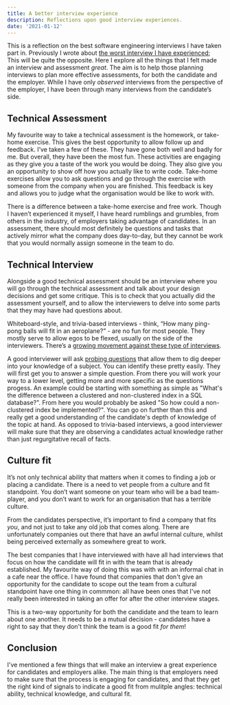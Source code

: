 ```yaml
---
title: A better interview experience
description: Reflections upon good interview experiences.
date: '2021-01-12'
---
```


This is a reflection on the best software engineering interviews I have taken part in. Previously I wrote about [the worst interview I have experienced](/my-worst-interview-ever); This will be quite the opposite. Here I explore all the things that I felt made an interview and assessment *great*. The aim is to help those planning interviews to plan more effective assessments, for both the candidate and the employer. While I have only *observed* interviews from the perspective of the employer, I have been through many interviews from the candidate’s side.

## Technical Assessment
My favourite way to take a technical assessment is the homework, or take-home exercise. This gives the best opportunity to allow follow up and feedback. I’ve taken a few of these. They have gone both well and badly for me. But overall, they have been the most fun. These activities are engaging as they give you a taste of the work you would be doing. They also give you an opportunity to show off how you actually like to write code. Take-home exercises allow you to ask questions and go through the exercise with someone from the company when you are finished. This feedback is key and allows you to judge what the organisation would be like to work with.

There is a difference between a take-home exercise and free work. Though I haven’t experienced it myself, I have heard rumblings and grumbles, from others in the industry, of employers taking advantage of candidates. In an assessment, there should most definitely be questions and tasks that actively mirror what the company does day-to-day, but they cannot be work that you would normally assign someone in the team to do. 

## Technical Interview
Alongside a good technical assessment should be an interview where you will go through the technical assessment and talk about your design decisions and get some critique. This is to check that you actually did the assessment yourself, and to allow the interviewers to delve into some parts that they may have had questions about.

Whiteboard-style, and trivia-based interviews - think, “How many ping-pong balls will fit in an aeroplane?” - are no fun for most people. They mostly serve to allow egos to be flexed, usually on the side of the interviewers. There’s a [growing movement against these type of interviews](https://github.com/poteto/hiring-without-whiteboards). 

A good interviewer will ask [probing questions](https://www.indeed.com/career-advice/career-development/probing-questions) that allow them to dig deeper into your knowledge of a subject. You can identify these pretty easily. They will first get you to answer a simple question. From there you will work your way to a lower level, getting more and more specific as the questions progess. An example could be starting with something as simple as "What's the difference between a clustered and non-clustered index in a SQL database?". From here you would probably be asked "So how could a non-clustered index be implemented?". You can go on further than this and really get a good understanding of the candidate's depth of knowledge of the topic at hand. As opposed to trivia-based interviews, a good interviewer will make sure that they are observing a candidates actual knowledge rather than just regurgitative recall of facts.

## Culture fit
It’s not only technical ability that matters when it comes to finding a job or placing a candidate. There is a need to vet people from a culture and fit standpoint. You don’t want someone on your team who will be a bad team-player, and you don’t want to work for an organisation that has a terrible culture.

From the candidates perspective, it’s important to find a company that fits *you*, and not just to take any old job that comes along. There are unfortunately companies out there that have an awful internal culture, whilst being perceived externally as somewhere great to work.

The best companies that I have interviewed with have all had interviews that focus on how the candidate will fit in with the team that is already established. My favourite way of doing this was with with an informal chat in a cafe near the office. I have found that companies that don't give an opportunity for the candidate to scope out the team from a cultural standpoint have one thing in commmon: all have been ones that I've not really been interested in taking an offer for after the other interview stages. 

This is a two-way opportunity for both the candidate and the team to learn about one another. It needs to be a mutual decision - candidates have a right to say that they don't think the team is a good fit *for them*!

## Conclusion
I've mentioned a few things that will make an interview a great experience for candidates and employers alike. The main thing is that employers need to make sure that the process is engaging for candidates, and that they get the right kind of signals to indicate a good fit from mulitple angles: technical ability, technical knowledge, and cultural fit.